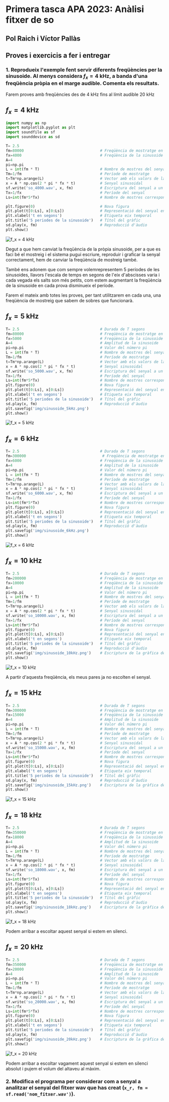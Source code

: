 # Primera tasca APA 2023: Anàlisi fitxer de so

## Pol Raich i Víctor Pallàs



## Proves i exercicis a fer i entregar

### 1. Reprodueix l'exemple fent servir diferents freqüències per la sinusoide. Al menys considera $f_x = 4$ kHz, a banda d'una freqüència pròpia en el marge audible. Comenta els resultats.

Farem proves amb freqüències des de $4$ kHz fins al límit audible $20$ kHz

## $f_x = 4$ kHz

```python
import numpy as np
import matplotlib.pyplot as plt
import soundfile as sf
import sounddevice as sd

T= 2.5                               
fm=80000                                  # Freqüència de mostratge en Hz
fx=4000                                   # Freqüència de la sinusoide
A=4                                  
pi=np.pi                             
L = int(fm * T)                           # Nombre de mostres del senyal digital
Tm=1/fm                                   # Període de mostratge
t=Tm*np.arange(L)                         # Vector amb els valors de la variable temporal, de 0 a T
x = A * np.cos(2 * pi * fx * t)           # Senyal sinusoidal
sf.write('so_4000.wav', x, fm)            # Escriptura del senyal a un fitxer en format wav
Tx=1/fx                                   # Període del senyal
Ls=int(fm*5*Tx)                           # Nombre de mostres corresponents a 5 períodes de la sinusoide

plt.figure(0)                             # Nova figura
plt.plot(t[0:Ls], x[0:Ls])                # Representació del senyal en funció del temps
plt.xlabel('t en segons')                 # Etiqueta eix temporal
plt.title('5 periodes de la sinusoide')   # Títol del gràfic
sd.play(x, fm)                            # Reproducció d'àudio
plt.show()
```
![f_x = 4 kHz](img/sinusoide_4kHz.png)

Degut a que hem canviat la freqüència de la pròpia sinusoide, per a que es faci bé el mostreig i el sistema pugui escriure, reproduir i graficar la senyal correctament, hem de canviar la freqüència de mostreig també.

També ens adonem que com sempre volemrepresentem 5 períodes de les sinusoides, llavors l'escala de temps en segons de l'eix d'abscisses varia i cada vegada els salts son més petits, com estem augmentant la freqüència de la sinusoide en cada prova disminueix el període.
    
Farem el mateix amb totes les proves, per tant utilitzarem en cada una, una freqüència de mostreig que sabem de sobres que funcionarà.

## $f_x = 5$ kHz
```python
T= 2.5                                    # Durada de T segons
fm=80000                                  # Freqüència de mostratge en Hz
fx=5000                                   # Freqüència de la sinusoide
A=4                                       # Amplitud de la sinusoide
pi=np.pi                                  # Valor del número pi
L = int(fm * T)                           # Nombre de mostres del senyal digital
Tm=1/fm                                   # Període de mostratge
t=Tm*np.arange(L)                         # Vector amb els valors de la variable temporal, de 0 a T
x = A * np.cos(2 * pi * fx * t)           # Senyal sinusoidal
sf.write('so_5000.wav', x, fm)            # Escriptura del senyal a un fitxer en format wav
Tx=1/fx                                   # Període del senyal
Ls=int(fm*5*Tx)                           # Nombre de mostres corresponents a 5 períodes de la sinusoide
plt.figure(0)                             # Nova figura
plt.plot(t[0:Ls], x[0:Ls])                # Representació del senyal en funció del temps
plt.xlabel('t en segons')                 # Etiqueta eix temporal
plt.title('5 periodes de la sinusoide')   # Títol del gràfic
sd.play(x, fm)                            # Reproducció d'àudio
plt.savefig('img/sinusoide_5kHz.png')
plt.show()
```
![f_x = 5 kHz](img/sinusoide_5kHz.png)


## $f_x = 6$ kHz
```python
T= 2.5                                    # Durada de T segons
fm=300000                                  # Freqüència de mostratge en Hz
fx=6000                                   # Freqüència de la sinusoide
A=4                                       # Amplitud de la sinusoide
pi=np.pi                                  # Valor del número pi
L = int(fm * T)                           # Nombre de mostres del senyal digital
Tm=1/fm                                   # Període de mostratge
t=Tm*np.arange(L)                         # Vector amb els valors de la variable temporal, de 0 a T
x = A * np.cos(2 * pi * fx * t)           # Senyal sinusoidal
sf.write('so_6000.wav', x, fm)            # Escriptura del senyal a un fitxer en format wav
Tx=1/fx                                   # Període del senyal
Ls=int(fm*5*Tx)                           # Nombre de mostres corresponents a 5 períodes de la sinusoide
plt.figure(0)                             # Nova figura
plt.plot(t[0:Ls], x[0:Ls])                # Representació del senyal en funció del temps
plt.xlabel('t en segons')                 # Etiqueta eix temporal
plt.title('5 periodes de la sinusoide')   # Títol del gràfic
sd.play(x, fm)                            # Reproducció d'àudio
plt.savefig('img/sinusoide_6kHz.png')
plt.show()
```
![f_x = 6 kHz](img/sinusoide_6kHz.png)


## $f_x = 10$ kHz
```python
T= 2.5                                    # Durada de T segons
fm=200000                                 # Freqüència de mostratge en Hz
fx=10000                                  # Freqüència de la sinusoide
A=4                                       # Amplitud de la sinusoide
pi=np.pi                                  # Valor del número pi
L = int(fm * T)                           # Nombre de mostres del senyal digital
Tm=1/fm                                   # Període de mostratge
t=Tm*np.arange(L)                         # Vector amb els valors de la variable temporal, de 0 a T
x = A * np.cos(2 * pi * fx * t)           # Senyal sinusoidal
sf.write('so_10000.wav', x, fm)           # Escriptura del senyal a un fitxer en format wav
Tx=1/fx                                   # Període del senyal
Ls=int(fm*5*Tx)                           # Nombre de mostres corresponents a 5 períodes de la sinusoide
plt.figure(0)                             # Nova figura
plt.plot(t[0:Ls], x[0:Ls])                # Representació del senyal en funció del temps
plt.xlabel('t en segons')                 # Etiqueta eix temporal
plt.title('5 periodes de la sinusoide')   # Títol del gràfic
sd.play(x, fm)                            # Reproducció d'àudio
plt.savefig('img/sinusoide_10kHz.png')    # Escriptura de la gràfica del senyal en un fitxer png
plt.show()
```
![f_x = 10 kHz](img/sinusoide_10kHz.png)

A partir d'aquesta freqüència, els meus pares ja no escolten el senyal.

## $f_x = 15$ kHz
```python
T= 2.5                                    # Durada de T segons
fm=300000                                 # Freqüència de mostratge en Hz
fx=15000                                  # Freqüència de la sinusoide
A=4                                       # Amplitud de la sinusoide
pi=np.pi                                  # Valor del número pi
L = int(fm * T)                           # Nombre de mostres del senyal digital
Tm=1/fm                                   # Període de mostratge
t=Tm*np.arange(L)                         # Vector amb els valors de la variable temporal, de 0 a T
x = A * np.cos(2 * pi * fx * t)           # Senyal sinusoidal
sf.write('so_15000.wav', x, fm)           # Escriptura del senyal a un fitxer en format wav
Tx=1/fx                                   # Període del senyal
Ls=int(fm*5*Tx)                           # Nombre de mostres corresponents a 5 períodes de la sinusoide
plt.figure(0)                             # Nova figura
plt.plot(t[0:Ls], x[0:Ls])                # Representació del senyal en funció del temps
plt.xlabel('t en segons')                 # Etiqueta eix temporal
plt.title('5 periodes de la sinusoide')   # Títol del gràfic
sd.play(x, fm)                            # Reproducció d'àudio
plt.savefig('img/sinusoide_15kHz.png')    # Escriptura de la gràfica del senyal en un fitxer png
plt.show()
```
![f_x = 15 kHz](img/sinusoide_15kHz.png)


## $f_x = 18$ kHz
```python
T= 2.5                                    # Durada de T segons
fm=350000                                 # Freqüència de mostratge en Hz
fx=18000                                  # Freqüència de la sinusoide
A=4                                       # Amplitud de la sinusoide
pi=np.pi                                  # Valor del número pi
L = int(fm * T)                           # Nombre de mostres del senyal digital
Tm=1/fm                                   # Període de mostratge
t=Tm*np.arange(L)                         # Vector amb els valors de la variable temporal, de 0 a T
x = A * np.cos(2 * pi * fx * t)           # Senyal sinusoidal
sf.write('so_18000.wav', x, fm)           # Escriptura del senyal a un fitxer en format wav
Tx=1/fx                                   # Període del senyal
Ls=int(fm*5*Tx)                           # Nombre de mostres corresponents a 5 períodes de la sinusoide
plt.figure(0)                             # Nova figura
plt.plot(t[0:Ls], x[0:Ls])                # Representació del senyal en funció del temps
plt.xlabel('t en segons')                 # Etiqueta eix temporal
plt.title('5 periodes de la sinusoide')   # Títol del gràfic
sd.play(x, fm)                            # Reproducció d'àudio
plt.savefig('img/sinusoide_18kHz.png')    # Escriptura de la gràfica del senyal en un fitxer png
plt.show()
```
![f_x = 18 kHz](img/sinusoide_18kHz.png)

Podem arribar a escoltar aquest senyal si estem en silenci.

## $f_x = 20$ kHz
```python
T= 2.5                                    # Durada de T segons
fm=350000                                 # Freqüència de mostratge en Hz
fx=20000                                  # Freqüència de la sinusoide
A=4                                       # Amplitud de la sinusoide
pi=np.pi                                  # Valor del número pi
L = int(fm * T)                           # Nombre de mostres del senyal digital
Tm=1/fm                                   # Període de mostratge
t=Tm*np.arange(L)                         # Vector amb els valors de la variable temporal, de 0 a T
x = A * np.cos(2 * pi * fx * t)           # Senyal sinusoidal
sf.write('so_20000.wav', x, fm)           # Escriptura del senyal a un fitxer en format wav
Tx=1/fx                                   # Període del senyal
Ls=int(fm*5*Tx)                           # Nombre de mostres corresponents a 5 períodes de la sinusoide
plt.figure(0)                             # Nova figura
plt.plot(t[0:Ls], x[0:Ls])                # Representació del senyal en funció del temps
plt.xlabel('t en segons')                 # Etiqueta eix temporal
plt.title('5 periodes de la sinusoide')   # Títol del gràfic
sd.play(x, fm)                            # Reproducció d'àudio
plt.savefig('img/sinusoide_20kHz.png')    # Escriptura de la gràfica del senyal en un fitxer png
plt.show()
```
![f_x = 20 kHz](img/sinusoide_20kHz.png)

Podem arribar a escoltar vagament aquest senyal si estem en silenci absolut i pujem el volum del altaveu al màxim.

### 2. Modifica el programa per considerar com a senyal a analitzar el senyal del fitxer wav que has creat (`x_r, fm = sf.read('nom_fitxer.wav')`).

